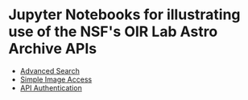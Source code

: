 # Jupyter Notebooks for illustrating use of the NSF's OIR Lab Astro Archive APIs

- [Advanced Search ](advanced-search.ipynb)
- [Simple Image Access](sia.ipynb)
- [API Authentication](api-authentication.ipynb)

